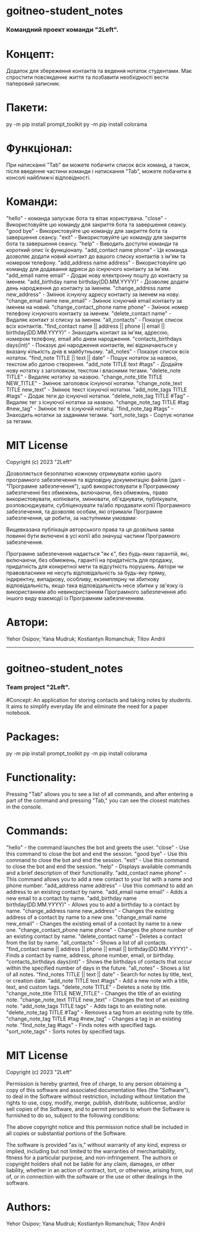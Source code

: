 # goitneo-student_notes

### Командний проект команди "2Left".

# Концепт:

Додаток для збереження контактів та ведення нотаток студентами. Має спростити повсякденне життя та позбавити необхідності вести паперовий записник.

# Пакети:

py -m pip install prompt_toolkit
py -m pip install colorama

# Функціонал:

При натисканні "Tab" ви можете побачити список всіх команд, а також, після введення частини команди і натискання "Tab", можете побачити в консолі найближчі відповідності.

# Команди:

"hello" - команда запускає бота та вітає користувача.
"close" - Використовуйте цю команду для закриття бота та завершення сеансу.
"good bye" - Використовуйте цю команду для закриття бота та завершення сеансу.
"exit" - Використовуйте цю команду для закриття бота та завершення сеансу.
"help" - Виводить доступні команди та короткий опис їх функціоналу.
"add_contact name phone" - Ця команда дозволяє додати новий контакт до вашого списку контактів з ім'ям та номером телефону.
"add_address name address" - Використовуйте цю команду для додавання адреси до існуючого контакту за ім'ям.
"add_email name email" - Додає нову електронну пошту до контакту за іменем.
"add_birthday name birthday(DD.MM.YYYY)" - Дозволяє додати день народження до контакту за іменем.
"change_address name new_address" - Змінює існуючу адресу контакту за іменем на нову.
"change_email name new_email" - Змінює існуючий email контакту за іменем на новий.
"change_contact_phone name phone" - Змінює номер телефону існуючого контакту за іменем.
"delete_contact name" - Видаляє контакт зі списку за іменем.
"all_contacts" - Показує список всіх контактів.
"find_contact name || address || phone || email || birthday(DD.MM.YYYY)" - Знаходить контакт за ім'ям, адресою, номером телефону, email або днем народження.
"contacts_birthdays days(int)" - Показує дні народження контактів, які відзначаються у вказану кількість днів в майбутньому.
"all_notes" - Показує список всіх нотаток.
"find_note TITLE || text || date" - Пошук нотаток за назвою, текстом або датою створення.
"add_note TITLE text #tags" - Додайте нову нотатку з заголовком, текстом і власними тегами.
"delete_note TITLE" - Видаляє нотатку за назвою.
"change_note_title TITLE NEW_TITLE" - Змінює заголовок існуючої нотатки.
"change_note_text TITLE new_text" - Змінює текст існуючої нотатки.
"add_note_tags TITLE #tags" - Додає теги до існуючої нотатки.
"delete_note_tag TITLE #Tag" - Видаляє тег з існуючої нотатки за назвою.
"change_note_tag TITLE #tag #new_tag" - Змінює тег в існуючій нотатці.
"find_note_tag #tags" - Знаходить нотатки за заданими тегами.
"sort_note_tags - Сортує нотатки за тегами.

# MIT License

Copyright (c) 2023 "2Left"

Дозволяється безоплатно кожному отримувати копію цього програмного забезпечення та відповідну документацію файлів (далі - "Програмне забезпечення"), щоб використовувати в Програмному забезпеченні без обмежень, включаючи, без обмежень, право використовувати, копіювати, змінювати, об'єднувати, публікувати, розповсюджувати, субліцензувати та/або продавати копії Програмного забезпечення, та дозволяє особам, які отримали Програмне забезпечення, це робити, за наступними умовами:

Вищевказана публікація авторського права та ця дозвільна заява повинні бути включені в усі копії або значущі частини Програмного забезпечення.

Програмне забезпечення надається "як є", без будь-яких гарантій, які, включаючи, без обмежень, гарантії на придатність для продажу, придатність для конкретної мети та відсутність порушень. Автори чи правовласники не несуть відповідальність за будь-яку пряму, індиректну, випадкову, особливу, екземплярну чи збиткову відповідальність, якщо така відповідальність несе збитки у зв'язку із використанням або невикористанням Програмного забезпечення або іншого виду взаємодії із Програмним забезпеченням.

# Автори:

Yehor Osipov; Yana Mudruk; Kostiantyn Romanchuk; Titov Andrii

---

# goitneo-student_notes

### Team project "2Left".

#Concept:
An application for storing contacts and taking notes by students. It aims to simplify everyday life and eliminate the need for a paper notebook.

# Packages:

py -m pip install prompt_toolkit
py -m pip install colorama

# Functionality:

Pressing "Tab" allows you to see a list of all commands, and after entering a part of the command and pressing "Tab," you can see the closest matches in the console.

# Commands:

"hello" - the command launches the bot and greets the user.
"close" - Use this command to close the bot and end the session.
"good bye" - Use this command to close the bot and end the session.
"exit" - Use this command to close the bot and end the session.
"help" - Displays available commands and a brief description of their functionality.
"add_contact name phone" - This command allows you to add a new contact to your list with a name and phone number.
"add_address name address" - Use this command to add an address to an existing contact by name.
"add_email name email" - Adds a new email to a contact by name.
"add_birthday name birthday(DD.MM.YYYY)" - Allows you to add a birthday to a contact by name.
"change_address name new_address" - Changes the existing address of a contact by name to a new one.
"change_email name new_email" - Changes the existing email of a contact by name to a new one.
"change_contact_phone name phone" - Changes the phone number of an existing contact by name.
"delete_contact name" - Deletes a contact from the list by name.
"all_contacts" - Shows a list of all contacts.
"find_contact name || address || phone || email || birthday(DD.MM.YYYY)" - Finds a contact by name, address, phone number, email, or birthday.
"contacts_birthdays days(int)" - Shows the birthdays of contacts that occur within the specified number of days in the future.
"all_notes" - Shows a list of all notes.
"find_notes TITLE || text || date" - Search for notes by title, text, or creation date.
"add_note TITLE text #tags" - Add a new note with a title, text, and custom tags.
"delete_note TITLE" - Deletes a note by title.
"change_note_title TITLE NEW_TITLE" - Changes the title of an existing note.
"change_note_text TITLE new_text" - Changes the text of an existing note.
"add_note_tags TITLE tags" - Adds tags to an existing note.
"delete_note_tag TITLE #Tag" - Removes a tag from an existing note by title.
"change_note_tag TITLE #tag #new_tag" - Changes a tag in an existing note.
"find_note_tag #tags" - Finds notes with specified tags.
"sort_note_tags" - Sorts notes by specified tags.

# MIT License

Copyright (c) 2023 "2Left"

Permission is hereby granted, free of charge, to any person obtaining a copy of this software and associated documentation files (the "Software"), to deal in the Software without restriction, including without limitation the rights to use, copy, modify, merge, publish, distribute, sublicense, and/or sell copies of the Software, and to permit persons to whom the Software is furnished to do so, subject to the following conditions:

The above copyright notice and this permission notice shall be included in all copies or substantial portions of the Software.

The software is provided "as is," without warranty of any kind, express or implied, including but not limited to the warranties of merchantability, fitness for a particular purpose, and non-infringement. The authors or copyright holders shall not be liable for any claim, damages, or other liability, whether in an action of contract, tort, or otherwise, arising from, out of, or in connection with the software or the use or other dealings in the software.

# Authors:

Yehor Osipov; Yana Mudruk; Kostiantyn Romanchuk; Titov Andrii
